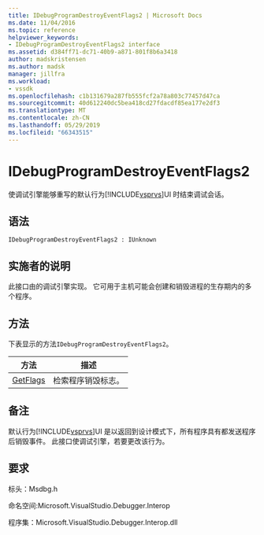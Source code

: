 ```yaml
---
title: IDebugProgramDestroyEventFlags2 | Microsoft Docs
ms.date: 11/04/2016
ms.topic: reference
helpviewer_keywords:
- IDebugProgramDestroyEventFlags2 interface
ms.assetid: d384ff71-dc71-40b9-a871-801f8b6a3418
author: madskristensen
ms.author: madsk
manager: jillfra
ms.workload:
- vssdk
ms.openlocfilehash: c1b131679a287fb555fcf2a78a803c77457d47ca
ms.sourcegitcommit: 40d612240dc5bea418cd27fdacdf85ea177e2df3
ms.translationtype: MT
ms.contentlocale: zh-CN
ms.lasthandoff: 05/29/2019
ms.locfileid: "66343515"
---
```

# <a name="idebugprogramdestroyeventflags2"></a>IDebugProgramDestroyEventFlags2
使调试引擎能够重写的默认行为[!INCLUDE[vsprvs](../../../code-quality/includes/vsprvs_md.md)]UI 时结束调试会话。

## <a name="syntax"></a>语法

```
IDebugProgramDestroyEventFlags2 : IUnknown
```

## <a name="notes-for-implementers"></a>实施者的说明
 此接口由的调试引擎实现。 它可用于主机可能会创建和销毁进程的生存期内的多个程序。

## <a name="methods"></a>方法
 下表显示的方法`IDebugProgramDestroyEventFlags2`。

|方法|描述|
|------------|-----------------|
|[GetFlags](../../../extensibility/debugger/reference/idebugprogramdestroyeventflags2-getflags.md)|检索程序销毁标志。|

## <a name="remarks"></a>备注
 默认行为[!INCLUDE[vsprvs](../../../code-quality/includes/vsprvs_md.md)]UI 是以返回到设计模式下，所有程序具有都发送程序后销毁事件。 此接口使调试引擎，若要更改该行为。

## <a name="requirements"></a>要求
 标头：Msdbg.h

 命名空间:Microsoft.VisualStudio.Debugger.Interop

 程序集：Microsoft.VisualStudio.Debugger.Interop.dll